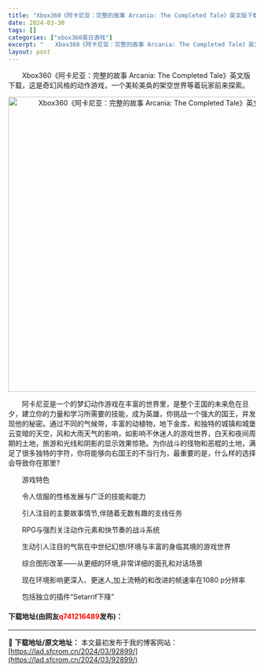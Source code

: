 ```yaml
---
title: "Xbox360《阿卡尼亚：完整的故事 Arcania: The Completed Tale》英文版下载"
date: 2024-03-30
tags: []
categories: ["xbox360英日游戏"]
excerpt: "　　Xbox360《阿卡尼亚：完整的故事 Arcania: The Completed Tale》英文版下载，这是奇幻风格的动作游戏，一个美轮美奂的架空世界等着玩家前来探索。 　　阿卡尼亚是一个的梦幻动作游戏在丰富的世界里，是整个王国的未来危在旦夕，建立你的力量和学习所需要的技能，成为英雄，你挑战一&hellip;"
layout: post
---
```


 <p>　　Xbox360《阿卡尼亚：完整的故事 Arcania: The Completed Tale》英文版下载，这是奇幻风格的动作游戏，一个美轮美奂的架空世界等着玩家前来探索。</p> <p align="center"><img align="" border="0" src="https://lad.sfcrom.cn/wp-content/uploads/2024/03/20240330_6607d9c2b58d7.webp" width="600" alt="Xbox360《阿卡尼亚：完整的故事 Arcania: The Completed Tale》英文版下载" /></p> <p>　　阿卡尼亚是一个的梦幻动作游戏在丰富的世界里，是整个王国的未来危在旦夕，建立你的力量和学习所需要的技能，成为英雄，你挑战一个强大的国王，并发现他的秘密。通过不同的气候带，丰富的动植物，地下金库，和独特的城镇和城堡云变暗的天空，风和大雨天气的影响，如影响不休迷人的游戏世界，白天和夜间周期的土地，旅游和光线和阴影的显示效果惊艳。为你战斗的怪物和恶棍的土地，满足了很多独特的字符，你将能够向右国王的不当行为，最重要的是，什么样的选择会导致你在那里?</p> <p>　　游戏特色</p> <p>　　令人信服的性格发展与广泛的技能和能力</p> <p>　　引人注目的主要故事情节,伴随着无数有趣的支线任务</p> <p>　　RPG与强烈关注动作元素和快节奏的战斗系统</p> <p>　　生动引人注目的气氛在中世纪幻想/环境与丰富的身临其境的游戏世界</p> <p>　　综合图形改革&mdash;&mdash;从更细的环境,非常详细的面孔和对话场景</p> <p>　　现在环境影响更深入、更迷人,加上流畅的和改进的帧速率在1080 p分辨率</p> <p>　　包括独立的插件&ldquo;Setarrif下降&rdquo;</p> <p><h4>下载地址(由网友<font color="red">q741216489</font>发布)：</h4></p> 

---
📖 **下载地址/原文地址：** 本文最初发布于我的博客网站：[https://lad.sfcrom.cn/2024/03/92899/](https://lad.sfcrom.cn/2024/03/92899/)
